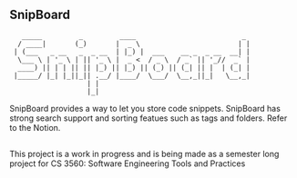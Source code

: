 ## SnipBoard

```
   _____         _         ____                          _ 
  / ____|       (_)       |  _ \                        | |
 | (___   _ __   _  _ __  | |_) |  ___    __ _  _ __  __| |
  \___ \ | '_ \ | || '_ \ |  _ <  / _ \  / _` || '_//  _` |
  ____) || | | || || |_) || |_) || (_) || (_| || |  | (_| |
 |_____/ |_| |_||_|| .__/ |____/  \___/  \__,_||_|   \__,_|
                   | |
                   |_|                         
```

SnipBoard provides a way to let you store code snippets. SnipBoard has strong search support and sorting featues such as tags and folders. Refer to the Notion.

##

This project is a work in progress and is being made as a semester long project for CS 3560: Software Engineering Tools and Practices
